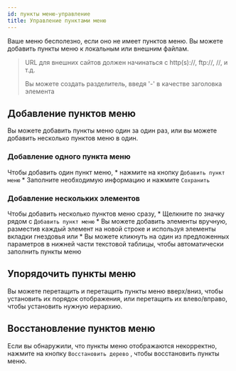 ```yaml
---
id: пункты меню-управление
title: Управление пунктами меню
---
```


Ваше меню бесполезно, если оно не имеет пунктов меню. Вы можете добавить пункты меню к локальным или внешним файлам.

> URL для внешних сайтов должен начинаться с http(s)://, ftp://, //, и т.д.
> 
> Вы можете создать разделитель, введя '-' в качестве заголовка элемента

## Добавление пунктов меню

Вы можете добавить пункты меню один за один раз, или вы можете добавить несколько пунктов меню в один.

### Добавление одного пункта меню

Чтобы добавить один пункт меню, * нажмите на кнопку `Добавить пункт меню` * Заполните необходимую информацию и нажмите `Сохранить`

### Добавление нескольких элементов

Чтобы добавить несколько пунктов меню сразу, * Щелкните по значку <unk> рядом с `Добавить пункт меню` * Вы можете добавить элементы вручную, разместив каждый элемент на новой строке и используя элементы вкладки гнездовья или * Вы можете кликнуть на один из предложенных параметров в нижней части текстовой таблицы, чтобы автоматически заполнить пункты меню

## Упорядочить пункты меню

Вы можете перетащить и перетащить пункты меню вверх/вниз, чтобы установить их порядок отображения, или перетащить их влево/вправо, чтобы установить нужную иерархию.

## Восстановление пунктов меню

Если вы обнаружили, что пункты меню отображаются некорректно, нажмите на кнопку `Восстановить дерево` , чтобы восстановить пункты меню.